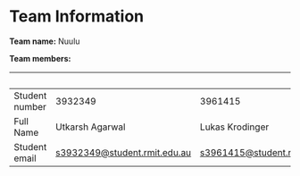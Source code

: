 # Team Information

**Team name:** Nuulu

**Team members:**

|  |  |  |  |
| ----------- | ----------- | ----------- | ----------- |
| Student number | 3932349 | 3961415 | 3931842
| Full Name | Utkarsh Agarwal | Lukas Krodinger | Numaan Bashir Mir
| Student email | s3932349@student.rmit.edu.au | s3961415@student.rmit.edu.au | s3931842@student.rmit.edu.au